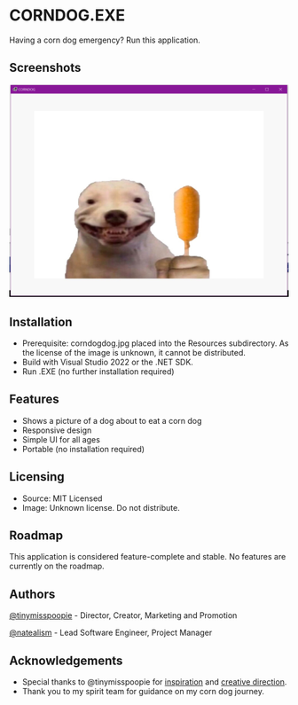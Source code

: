 # CORNDOG.EXE

Having a corn dog emergency? Run this application.

## Screenshots

![CORNDOG.EXE](assets/corndogexe.png)

## Installation

- Prerequisite: corndogdog.jpg placed into the Resources subdirectory. As the license of the image is unknown, it cannot be distributed.
- Build with Visual Studio 2022 or the .NET SDK.
- Run .EXE (no further installation required)

## Features

- Shows a picture of a dog about to eat a corn dog
- Responsive design
- Simple UI for all ages
- Portable (no installation required)

## Licensing

- Source: MIT Licensed
- Image: Unknown license. Do not distribute.

## Roadmap

This application is considered feature-complete and stable. No features are currently on the roadmap.

## Authors

[@tinymisspoopie](https://bsky.app/profile/tinymisspoopie.bsky.social) - Director, Creator, Marketing and Promotion

[@natealism](https://bsky.app/profile/natealism.bsky.social) - Lead Software Engineer, Project Manager

## Acknowledgements

* Special thanks to @tinymisspoopie for [inspiration](https://bsky.app/profile/tinymisspoopie.bsky.social/post/3ka5ol2yb7b2q) and [creative direction](https://bsky.app/profile/tinymisspoopie.bsky.social/post/3ka5oqsqgk72l).
* Thank you to my spirit team for guidance on my corn dog journey.

